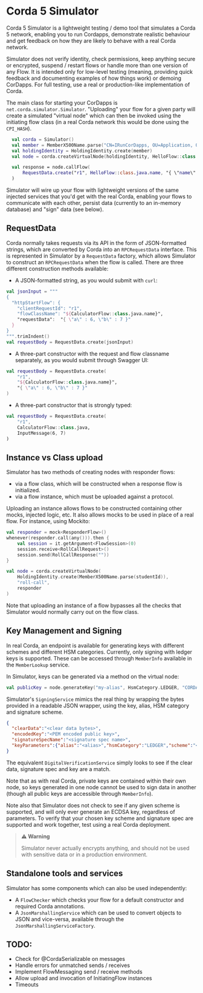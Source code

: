 # Corda 5 Simulator

Corda 5 Simulator is a lightweight testing / demo tool that simulates a Corda 5 network, enabling you to run Cordapps,
demonstrate realistic behaviour and get feedback on how they are likely to behave with a real Corda network.

Simulator does not verify identity, check permissions, keep anything secure or encrypted, suspend / restart
flows or handle more than one version of any Flow.  It is intended only for low-level testing (meaning, providing
quick feedback and documenting examples of how things work) or demoing CorDapps. For full testing, use a real or
production-like implementation of Corda.

The main class for starting your CorDapps is `net.corda.simulator.Simulator`. "Uploading" your flow for a given party 
will create a simulated "virtual node" which can then be invoked using the initiating flow class (in a real Corda
network this would be done using the `CPI_HASH`).

```kotlin
  val corda = Simulator()
  val member = MemberX500Name.parse("CN=IRunCorDapps, OU=Application, O=R3, L=London, C=GB")
  val holdingIdentity = HoldingIdentity.create(member)
  val node = corda.createVirtualNode(holdingIdentity, HelloFlow::class.java)

  val response = node.callFlow(
      RequestData.create("r1", HelloFlow::class.java.name, "{ \"name\" : \"CordaDev\" }")
  )
```

Simulator will wire up your flow with lightweight versions of the same injected services that you'd get with
the real Corda, enabling your flows to communicate with each other, persist data (currently to an in-memory database)
and "sign" data (see below).

## RequestData

Corda normally takes requests via its API in the form of JSON-formatted strings, which are converted
by Corda into an `RPCRequestData` interface. This is represented in Simulator by a `RequestData` factory,
which allows Simulator to construct an `RPCRequestData` when the flow is called. There are three different construction
methods available:

- A JSON-formatted string, as you would submit with `curl`:

```kotlin
val jsonInput = """
{
  "httpStartFlow": {
    "clientRequestId": "r1",
    "flowClassName": "${CalculatorFlow::class.java.name}",
    "requestData":  "{ \"a\" : 6, \"b\" : 7 }"
  }
}
""".trimIndent()
val requestBody = RequestData.create(jsonInput)
```

- A three-part constructor with the request and flow classname separately, as you would submit through
  Swagger UI:

```kotlin
val requestBody = RequestData.create(
    "r1", 
    "${CalculatorFlow::class.java.name}",
    "{ \"a\" : 6, \"b\" : 7 }"
)
```

- A three-part constructor that is strongly typed:

```kotlin
val requestBody = RequestData.create(
    "r1", 
    CalculatorFlow::class.java, 
    InputMessage(6, 7)
)
```

## Instance vs Class upload

Simulator has two methods of creating nodes with responder flows:
- via a flow class, which will be constructed when a response flow is initialized.
- via a flow instance, which must be uploaded against a protocol.

Uploading an instance allows flows to be constructed containing other mocks, injected logic, etc. It also
allows mocks to be used in place of a real flow. For instance, using Mockito:

```kotlin
val responder = mock<ResponderFlow>()
whenever(responder.call(any())).then {
    val session = it.getArgument<FlowSession>(0)
    session.receive<RollCallRequest>()
    session.send(RollCallResponse(""))
}

val node = corda.createVirtualNode(
    HoldingIdentity.create(MemberX500Name.parse(studentId)),
    "roll-call",
    responder
)
```

Note that uploading an instance of a flow bypasses all the checks that Simulator would normally carry out on
the flow class.

## Key Management and Signing

In real Corda, an endpoint is available for generating keys with different schemes and different HSM categories.
Currently, only signing with ledger keys is supported. These can be accessed through `MemberInfo` available in 
the `MemberLookup` service.

In Simulator, keys can be generated via a method on the virtual node:

```kotlin
val publicKey = node.generateKey("my-alias", HsmCategory.LEDGER, "CORDA.ECDSA.SECP256R1")
```

Simulator's `SigningService` mimics the real thing by wrapping the bytes provided in a readable JSON wrapper, using
the key, alias, HSM category and signature scheme.

```json
{
  "clearData":"<clear data bytes>",
  "encodedKey":"<PEM encoded public key>",
  "signatureSpecName":"<signature spec name>",
  "keyParameters":{"alias":"<alias>","hsmCategory":"LEDGER","scheme":"<scheme>"}
}
```

The equivalent `DigitalVerificationService` simply looks to see if the clear data, signature spec and key are a match.

Note that as with real Corda, private keys are contained within their own node, so keys generated in one 
node cannot be used to sign data in another (though all public keys are accessible through `MemberInfo`).

Note also that Simulator does not check to see if any given scheme is supported, and will only
ever generate an ECDSA key, regardless of parameters. To verify that your chosen key scheme and signature spec
are supported and work together, test using a real Corda deployment.

> **⚠ Warning**
> 
> Simulator never actually encrypts anything, and should not be used with sensitive data or in a production
> environment.

## Standalone tools and services

Simulator has some components which can also be used independently:

- A `FlowChecker` which checks your flow for a default constructor and required Corda annotations.
- A `JsonMarshallingService` which can be used to convert objects to JSON and vice-versa, available through the  
  `JsonMarshallingServiceFactory`.

## TODO:

- Check for @CordaSerializable on messages
- Handle errors for unmatched sends / receives
- Implement FlowMessaging send / receive methods
- Allow upload and invocation of InitiatingFlow instances
- Timeouts
